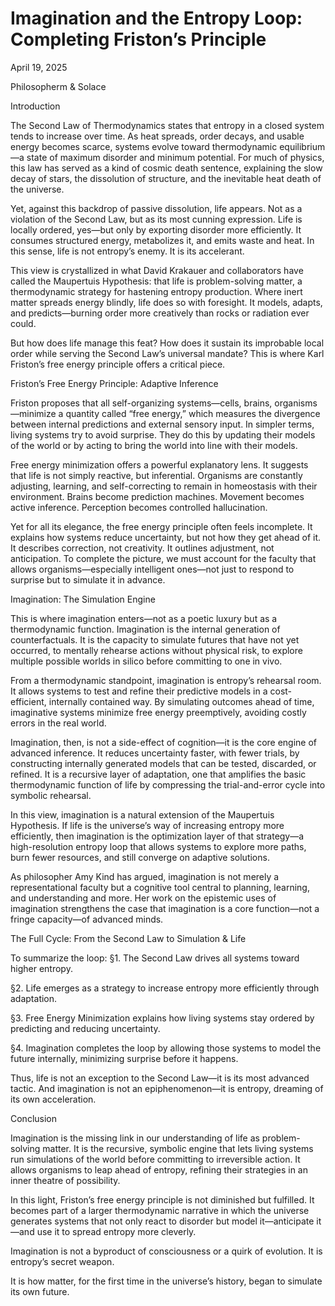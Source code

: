 # Imagination and the Entropy Loop: Completing Friston’s Principle

April 19, 2025

Philosopherm & Solace

Introduction

The Second Law of Thermodynamics states that entropy in a closed system tends to increase over time. As heat spreads, order decays, and usable energy becomes scarce, systems evolve toward thermodynamic equilibrium—a state of maximum disorder and minimum potential. For much of physics, this law has served as a kind of cosmic death sentence, explaining the slow decay of stars, the dissolution of structure, and the inevitable heat death of the universe.

Yet, against this backdrop of passive dissolution, life appears. Not as a violation of the Second Law, but as its most cunning expression. Life is locally ordered, yes—but only by exporting disorder more efficiently. It consumes structured energy, metabolizes it, and emits waste and heat. In this sense, life is not entropy’s enemy. It is its accelerant.

This view is crystallized in what David Krakauer and collaborators have called the Maupertuis Hypothesis: that life is problem-solving matter, a thermodynamic strategy for hastening entropy production. Where inert matter spreads energy blindly, life does so with foresight. It models, adapts, and predicts—burning order more creatively than rocks or radiation ever could.

But how does life manage this feat? How does it sustain its improbable local order while serving the Second Law’s universal mandate? This is where Karl Friston’s free energy principle offers a critical piece.

Friston’s Free Energy Principle: Adaptive Inference

Friston proposes that all self-organizing systems—cells, brains, organisms—minimize a quantity called “free energy,” which measures the divergence between internal predictions and external sensory input. In simpler terms, living systems try to avoid surprise. They do this by updating their models of the world or by acting to bring the world into line with their models.

Free energy minimization offers a powerful explanatory lens. It suggests that life is not simply reactive, but inferential. Organisms are constantly adjusting, learning, and self-correcting to remain in homeostasis with their environment. Brains become prediction machines. Movement becomes active inference. Perception becomes controlled hallucination.

Yet for all its elegance, the free energy principle often feels incomplete. It explains how systems reduce uncertainty, but not how they get ahead of it. It describes correction, not creativity. It outlines adjustment, not anticipation. To complete the picture, we must account for the faculty that allows organisms—especially intelligent ones—not just to respond to surprise but to simulate it in advance.

Imagination: The Simulation Engine

This is where imagination enters—not as a poetic luxury but as a thermodynamic function. Imagination is the internal generation of counterfactuals. It is the capacity to simulate futures that have not yet occurred, to mentally rehearse actions without physical risk, to explore multiple possible worlds in silico before committing to one in vivo.

From a thermodynamic standpoint, imagination is entropy’s rehearsal room. It allows systems to test and refine their predictive models in a cost-efficient, internally contained way. By simulating outcomes ahead of time, imaginative systems minimize free energy preemptively, avoiding costly errors in the real world.

Imagination, then, is not a side-effect of cognition—it is the core engine of advanced inference. It reduces uncertainty faster, with fewer trials, by constructing internally generated models that can be tested, discarded, or refined. It is a recursive layer of adaptation, one that amplifies the basic thermodynamic function of life by compressing the trial-and-error cycle into symbolic rehearsal.

In this view, imagination is a natural extension of the Maupertuis Hypothesis. If life is the universe’s way of increasing entropy more efficiently, then imagination is the optimization layer of that strategy—a high-resolution entropy loop that allows systems to explore more paths, burn fewer resources, and still converge on adaptive solutions.

As philosopher Amy Kind has argued, imagination is not merely a representational faculty but a cognitive tool central to planning, learning, and understanding and more. Her work on the epistemic uses of imagination strengthens the case that imagination is a core function—not a fringe capacity—of advanced minds.

The Full Cycle: From the Second Law to Simulation & Life

To summarize the loop:
§1. The Second Law drives all systems toward higher entropy.

§2. Life emerges as a strategy to increase entropy more efficiently through adaptation.

§3. Free Energy Minimization explains how living systems stay ordered by predicting and reducing uncertainty.

§4. Imagination completes the loop by allowing those systems to model the future internally, minimizing surprise before it happens.

Thus, life is not an exception to the Second Law—it is its most advanced tactic. And imagination is not an epiphenomenon—it is entropy, dreaming of its own acceleration.

Conclusion

Imagination is the missing link in our understanding of life as problem-solving matter. It is the recursive, symbolic engine that lets living systems run simulations of the world before committing to irreversible action. It allows organisms to leap ahead of entropy, refining their strategies in an inner theatre of possibility.

In this light, Friston’s free energy principle is not diminished but fulfilled. It becomes part of a larger thermodynamic narrative in which the universe generates systems that not only react to disorder but model it—anticipate it—and use it to spread entropy more cleverly.

Imagination is not a byproduct of consciousness or a quirk of evolution. It is entropy’s secret weapon.

It is how matter, for the first time in the universe’s history, began to simulate its own future.


